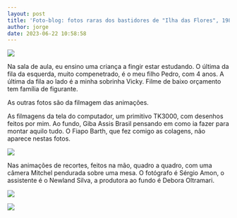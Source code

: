 ```yaml
---
layout: post
title: 'Foto-blog: fotos raras dos bastidores de "Ilha das Flores", 1989.'
author: jorge
date: 2023-06-22 10:58:58
---
```

![](/uploads/captura-de-tela-2023-06-22-às-10.56.10.png)

N﻿a sala de aula, eu ensino uma criança a fingir estar estudando. O última da fila da esquerda, muito compenetrado,  é o meu filho Pedro, com 4 anos. A última da fila ao lado é a minha sobrinha Vicky. Filme de baixo orçamento tem família de figurante.

A﻿s outras fotos são da filmagem das animações. 

A﻿s filmagens da tela do computador, um primitivo TK3000, com desenhos feitos por mim. Ao fundo, Giba Assis Brasil pensando em como ia fazer para montar aquilo tudo. O Fiapo Barth, que fez comigo as colagens, não aparece nestas fotos.

![](/uploads/captura-de-tela-2023-06-22-às-10.58.03.png)

Na﻿s animações de recortes, feitos na mão, quadro a quadro, com uma câmera Mitchel pendurada sobre uma mesa. O fotógrafo é Sérgio Amon, o assistente é o Newland Silva, a produtora ao fundo é Debora Oltramari.

![](/uploads/captura-de-tela-2023-06-22-às-10.57.36.png)

![](/uploads/captura-de-tela-2023-06-22-às-10.57.07.png)